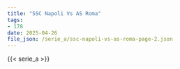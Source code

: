```yaml
---
title: "SSC Napoli Vs AS Roma"
tags:
- 178
date: 2025-04-26
file_json: /serie_a/ssc-napoli-vs-as-roma-page-2.json
---
```


{{< serie_a >}}

